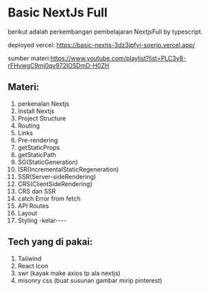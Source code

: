 # Basic NextJs Full

berikut adalah perkembangan pembelajaran NextjsFull by typescript.

deployed vercel: https://basic-nextjs-3dz3jpfyj-soerjo.vercel.app/

sumber materi:https://www.youtube.com/playlist?list=PLC3y8-rFHvwgC9mj0qv972IO5DmD-H0ZH

## Materi:

1. perkenalan Nextjs
2. Install Nextjs
3. Project Structure
4. Routing
5. Links
6. Pre-rendering
7. getStaticProps
8. getStaticPath
9. SG(StaticGeneration)
10. ISR(IncrementalStaticRegeneration)
11. SSR(Server-sideRendering)
12. CRS(ClientSideRendering)
13. CRS dan SSR
14. catch Error from fetch
15. API Routes
16. Layout
17. Styling
    -kelar----

## Tech yang di pakai:

1. Tailwind
2. React Icon
3. swr (kayak make axios tp ala nextjs)
4. misonry css (buat susunan gambar mirip pinterest)

